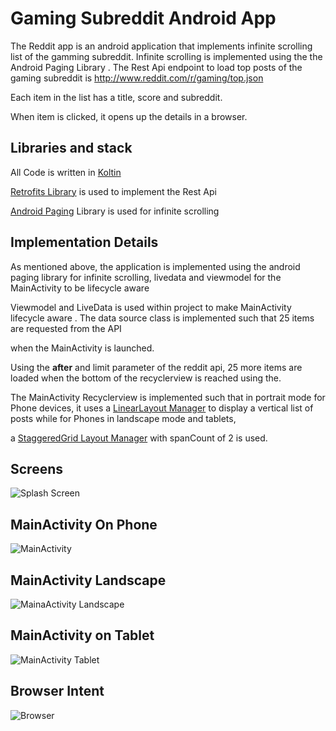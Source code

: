 



# Gaming Subreddit Android App

The Reddit app is an android application that implements infinite scrolling list of the gamming subreddit.
Infinite scrolling is implemented using the the Android Paging Library .
The Rest Api endpoint to load top posts of the gaming subreddit is http://www.reddit.com/r/gaming/top.json

Each item in the list has a title, score and subreddit.

When item is clicked, it opens up the details in a browser.

## Libraries and stack


All Code is written in [Koltin](https://kotlinlang.org)

[Retrofits Library](https://square.github.io/retrofit/) is used to implement the Rest Api

[Android Paging](https://developer.android.com/topic/libraries/architecture/paging) Library is used for infinite scrolling

## Implementation Details

As mentioned above, the application is implemented using the android paging library for infinite scrolling, livedata and viewmodel for the MainActivity to be lifecycle aware

Viewmodel and LiveData is used within project to make MainActivity lifecycle aware . The data source class is implemented such that 25 items are requested from the API

 when the MainActivity is launched.

Using the **after** and limit  parameter of the reddit api, 25 more items are loaded when the bottom of the recyclerview is reached using the.

The MainActivity Recyclerview is implemented such that in portrait mode for Phone devices, it uses a [LinearLayout Manager](https://developer.android.com/reference/android/support/v7/widget/LinearLayoutManager) to display a vertical list of posts while for Phones in landscape mode and tablets,

a [StaggeredGrid Layout Manager](https://developer.android.com/reference/android/support/v7/widget/StaggeredGridLayoutManager) with spanCount of 2 is used.







## Screens

![Splash Screen](/home/badmus/AndroidStudioProjects/GameSubReddit/images/splash.png)





##  MainActivity On Phone









![MainActivity](/home/badmus/AndroidStudioProjects/GameSubReddit/images/portrait.png)



## MainActivity Landscape

![MainaActivity Landscape](/home/badmus/AndroidStudioProjects/GameSubReddit/images/landscape.png)





## MainActivity on Tablet

![MainActivity Tablet](/home/badmus/AndroidStudioProjects/GameSubReddit/images/tablet.png)





## Browser Intent





![Browser](/home/badmus/AndroidStudioProjects/GameSubReddit/images/browser.png)